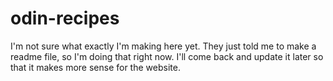 # odin-recipes

I'm not sure what exactly I'm making here yet. They just told me to 
make a readme file, so I'm doing that right now. I'll come back and
update it later so that it makes more sense for the website.